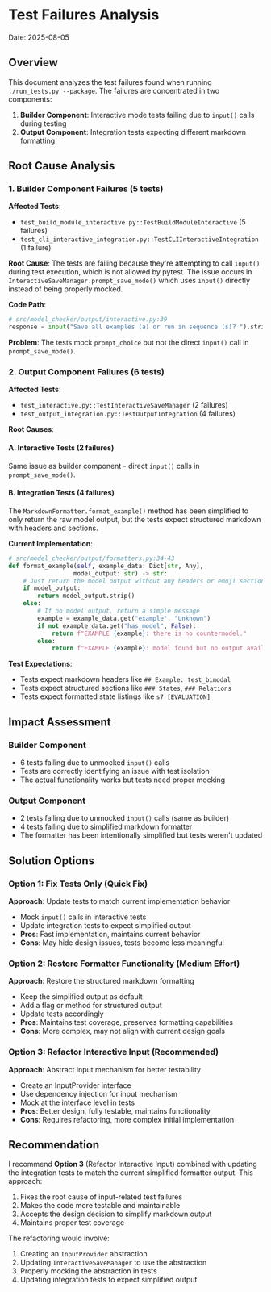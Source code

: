 # Test Failures Analysis

Date: 2025-08-05

## Overview

This document analyzes the test failures found when running `./run_tests.py --package`. The failures are concentrated in two components:

1. **Builder Component**: Interactive mode tests failing due to `input()` calls during testing
2. **Output Component**: Integration tests expecting different markdown formatting

## Root Cause Analysis

### 1. Builder Component Failures (5 tests)

**Affected Tests**:
- `test_build_module_interactive.py::TestBuildModuleInteractive` (5 failures)
- `test_cli_interactive_integration.py::TestCLIInteractiveIntegration` (1 failure)

**Root Cause**: 
The tests are failing because they're attempting to call `input()` during test execution, which is not allowed by pytest. The issue occurs in `InteractiveSaveManager.prompt_save_mode()` which uses `input()` directly instead of being properly mocked.

**Code Path**:
```python
# src/model_checker/output/interactive.py:39
response = input("Save all examples (a) or run in sequence (s)? ").strip().lower()
```

**Problem**: The tests mock `prompt_choice` but not the direct `input()` call in `prompt_save_mode()`.

### 2. Output Component Failures (6 tests)

**Affected Tests**:
- `test_interactive.py::TestInteractiveSaveManager` (2 failures)
- `test_output_integration.py::TestOutputIntegration` (4 failures)

**Root Causes**:

#### A. Interactive Tests (2 failures)
Same issue as builder component - direct `input()` calls in `prompt_save_mode()`.

#### B. Integration Tests (4 failures)
The `MarkdownFormatter.format_example()` method has been simplified to only return the raw model output, but the tests expect structured markdown with headers and sections.

**Current Implementation**:
```python
# src/model_checker/output/formatters.py:34-43
def format_example(self, example_data: Dict[str, Any], 
                  model_output: str) -> str:
    # Just return the model output without any headers or emoji sections
    if model_output:
        return model_output.strip()
    else:
        # If no model output, return a simple message
        example = example_data.get("example", "Unknown")
        if not example_data.get("has_model", False):
            return f"EXAMPLE {example}: there is no countermodel."
        else:
            return f"EXAMPLE {example}: model found but no output available."
```

**Test Expectations**:
- Tests expect markdown headers like `## Example: test_bimodal`
- Tests expect structured sections like `### States`, `### Relations`
- Tests expect formatted state listings like `s7 [EVALUATION]`

## Impact Assessment

### Builder Component
- 6 tests failing due to unmocked `input()` calls
- Tests are correctly identifying an issue with test isolation
- The actual functionality works but tests need proper mocking

### Output Component
- 2 tests failing due to unmocked `input()` calls (same as builder)
- 4 tests failing due to simplified markdown formatter
- The formatter has been intentionally simplified but tests weren't updated

## Solution Options

### Option 1: Fix Tests Only (Quick Fix)
**Approach**: Update tests to match current implementation behavior
- Mock `input()` calls in interactive tests
- Update integration tests to expect simplified output
- **Pros**: Fast implementation, maintains current behavior
- **Cons**: May hide design issues, tests become less meaningful

### Option 2: Restore Formatter Functionality (Medium Effort)
**Approach**: Restore the structured markdown formatting
- Keep the simplified output as default
- Add a flag or method for structured output
- Update tests accordingly
- **Pros**: Maintains test coverage, preserves formatting capabilities
- **Cons**: More complex, may not align with current design goals

### Option 3: Refactor Interactive Input (Recommended)
**Approach**: Abstract input mechanism for better testability
- Create an InputProvider interface
- Use dependency injection for input mechanism
- Mock at the interface level in tests
- **Pros**: Better design, fully testable, maintains functionality
- **Cons**: Requires refactoring, more complex initial implementation

## Recommendation

I recommend **Option 3** (Refactor Interactive Input) combined with updating the integration tests to match the current simplified formatter output. This approach:

1. Fixes the root cause of input-related test failures
2. Makes the code more testable and maintainable
3. Accepts the design decision to simplify markdown output
4. Maintains proper test coverage

The refactoring would involve:
1. Creating an `InputProvider` abstraction
2. Updating `InteractiveSaveManager` to use the abstraction
3. Properly mocking the abstraction in tests
4. Updating integration tests to expect simplified output
